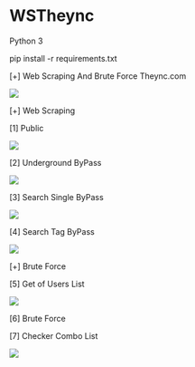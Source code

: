 # WSTheync

Python 3

pip install -r requirements.txt

[+] Web Scraping And Brute Force Theync.com

![](0.gif)

[+] Web Scraping

[1] Public

![](https://github.com/Skarlet7rB/WSTheync/releases/download/untagged-fd0c8045c18051953297/1.gif)

[2] Underground  ByPass

![](https://github.com/Skarlet7rB/WSTheync/releases/download/untagged-52c719354bec2df94d20/2.gif)

[3] Search Single  ByPass

![](https://github.com/Skarlet7rB/WSTheync/releases/download/untagged-e6f68d4132ab882e18ff/3.gif)

[4] Search Tag  ByPass

![](https://github.com/Skarlet7rB/WSTheync/releases/download/untagged-fc3906f01959550618e0/4.gif)

[+] Brute Force

[5] Get of Users List

![](https://github.com/Skarlet7rB/WSTheync/releases/download/untagged-5ac26d1ba5aa64e08ea4/5.gif)

[6] Brute Force

[7] Checker Combo List

![](https://github.com/Skarlet7rB/WSTheync/releases/download/untagged-567235e9dcd5fdf04ef9/7.gif)
